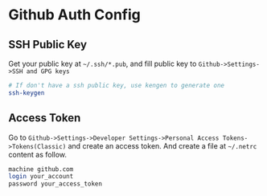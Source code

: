 # Github Auth Config

## SSH Public Key

Get your public key at `~/.ssh/*.pub`, and fill public key to `Github->Settings->SSH and GPG keys`
```Bash
# If don't have a ssh public key, use kengen to generate one 
ssh-keygen
```

## Access Token

Go to `Github->Settings->Developer Settings->Personal Access Tokens->Tokens(Classic)` and create an access token. And create a file at `~/.netrc` content as follow.

```Bash
machine github.com
login your_account
password your_access_token
```